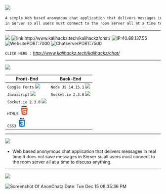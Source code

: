 <img src="https://via.placeholder.com/1270x120/0d1117/fffff?text=Anonymous+Online+Chat+Web+Application" />

```html
A simple Web based anonymous chat application that delivers messages in real time.It does not save messages 
in Server so all users must connect to the room server all at a time to discuss anything.
```
---------------------------------------------------------------------------------------------------------------------------------------------------

<img src="https://via.placeholder.com/1270x120/0d1117/BFFF00?text=DOMAIN+AND+IP+INFO" />

<img alt="link:http://www.kalihackz.tech/kalihackz/chat/" src="https://img.shields.io/static/v1?label=Link:&message=http://www.kalihackz.tech/kalihackz/chat/&color=blue&labelColor=blueviolet&style=for-the-badge" />
<img alt="IP:40.88.137.55" src="https://img.shields.io/static/v1?label=IP:&message=40.88.137.55&color=blue&labelColor=blueviolet" />
<img alt="WebsitePORT:7000" src="https://img.shields.io/static/v1?label=Website%20PORT:&message=7000%20[Actually%20port%2080%20is%20portforwarded%20to%20port%207000]&color=blue&labelColor=blueviolet" />
<img alt="ChatserverPORT:7500" src="https://img.shields.io/static/v1?label=ChatServer%20PORT:&message=7500%20&color=blue&labelColor=blueviolet" />

`CLICK HERE :` *http://www.kalihackz.tech/kalihackz/chat/* 

---------------------------------------------------------------------------------------------------------------------------------------------------

<img src="https://via.placeholder.com/1270x120/0d1117/BFFF00?text=TECHNOLOGIES+USED" />

Front-End | Back-End
----------|---------
`Google Fonts` <img src="https://www.gstatic.com/images/branding/product/1x/google_fonts_blue_ios_64dp.png" width="30px"/> | `Node JS 14.15.1` <img src="https://upload.wikimedia.org/wikipedia/commons/d/d9/Node.js_logo.svg" width="30px"/> 
`Javascript` <img src="https://seeklogo.com/images/J/javascript-logo-8892AEFCAC-seeklogo.com.png" width="30px"/> | `Socket.io 2.3.0` <img src="https://upload.wikimedia.org/wikipedia/commons/9/96/Socket-io.svg" width="30px"/>
`Socket.io 2.3.0` <img src="https://upload.wikimedia.org/wikipedia/commons/9/96/Socket-io.svg" width="30px"/> |  
`HTML5` <img src="https://raw.githubusercontent.com/github/explore/80688e429a7d4ef2fca1e82350fe8e3517d3494d/topics/html/html.png" width="30px"/> |  
`CSS3` <img src="https://raw.githubusercontent.com/github/explore/80688e429a7d4ef2fca1e82350fe8e3517d3494d/topics/css/css.png" width="30px"/> | 

---------------------------------------------------------------------------------------------------------------------------------------------------

<img src="https://via.placeholder.com/1270x120/0d1117/BFFF00?text=FUNCTIONALITIES" />

* Web based anonymous chat application that delivers messages in real time.It does not save messages in Server so all users must connect to the room server all at a time to discuss anything.

---------------------------------------------------------------------------------------------------------------------------------------------------

<img src="https://via.placeholder.com/1270x120/0d1117/BFFF00?text=SCREENSHOT+OF+THE+WEBPAGE" />

![Screenshot Of AnonChatz Date: Tue Dec 15 08:35:36 PM](https://i.imgur.com/kWtOWOY.png)
